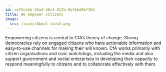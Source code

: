 ```yaml
---
id: ce72cdab-36a4-49c4-812b-0efbbd8bf20d
title: We empower citizens
image:
  src: /icons/About icon2.png
---
```


Empowering citizens is central to CfA’s theory of change. Strong democracies rely on engaged citizens who have actionable information and easy-to-use channels for making their will known. CfA works primarily with citizen organisations and civic watchdogs, including the media and also support government and social enterprises in developing their capacity to respond meaningfully to citizens and to collaborate effectively with them.
